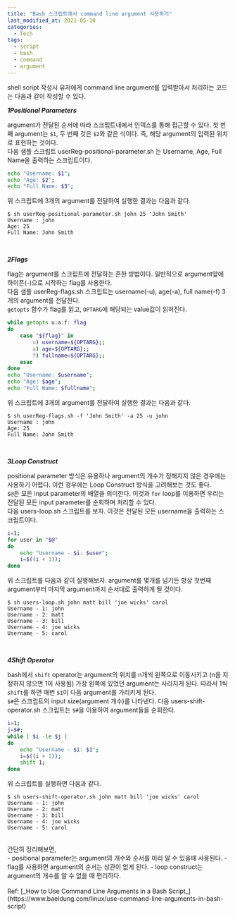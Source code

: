 ```yaml
---
title: "Bash 스크립트에서 command line argument 사용하기"
last_modified_at: 2021-05-10
categories:
  - Tech
tags:
  - script
  - bash
  - command
  - argument
---
```


shell script 작성시 유저에게 command line argument를 입력받아서 처리하는 코드는 다음과 같이 작성할 수 있다.

_**<span class="order-box">1</span>Positional Parameters**_

argument가 전달된 순서에 따라 스크립트내에서 인덱스를 통해 접근할 수 있다. 첫 번째 argument는 `$1`, 두 번째 것은 `$2`와 같은 식이다. 즉, 해당 argument의 입력된 위치로 표현하는 것이다.<br>
다음 샘플 스크립트 userReg-positional-parameter.sh 는 Username, Age, Full Name을 출력하는 스크립트이다.
```sh
echo "Username: $1";
echo "Age: $2";
echo "Full Name: $3";
```
위 스크립트에 3개의 argument를 전달하여 실행한 결과는 다음과 같다.
```
$ sh userReg-positional-parameter.sh john 25 'John Smith'
Username : john
Age: 25
Full Name: John Smith
```
<br>

_**<span class="order-box">2</span>Flags**_

flag는 argument를 스크립트에 전달하는 흔한 방법이다. 일반적으로 argument앞에 하이픈(-)으로 시작하는 flag를 사용한다.<br>
다음 샘플 userReg-flags.sh 스크립트는 username(-u), age(-a), full name(-f) 3개의 argument를 전달한다.<br>
`getopts` 함수가 flag를 읽고, `OPTARG`에 해당되는 value값이 읽혀진다.
```sh
while getopts u:a:f: flag
do
    case "${flag}" in
        u) username=${OPTARG};;
        a) age=${OPTARG};;
        f) fullname=${OPTARG};;
    esac
done
echo "Username: $username";
echo "Age: $age";
echo "Full Name: $fullname";
```
위 스크립트에 3개의 argument를 전달하여 실행한 결과는 다음과 같다.
```
$ sh userReg-flags.sh -f 'John Smith' -a 25 -u john
Username : john
Age: 25
Full Name: John Smith
```
<br>

_**<span class="order-box">3</span>Loop Construct**_

positional parameter 방식은 유용하나 argument의 개수가 정해지지 않은 경우에는 사용하기 어렵다.
이런 경우에는 Loop Construct 방식을 고려해보는 것도 좋다.<br>
`$@`은 모든 input parameter의 배열을 의미한다. 
이것과 `for` loop를 이용하면 우리는 전달된 모든 input parameter를 순회하며 처리할 수 있다.<br>
다음 users-loop.sh 스크립트를 보자. 이것은 전달된 모든 username을 출력하는 스크립트이다.<br>
```sh
i=1;
for user in "$@" 
do
    echo "Username - $i: $user";
    i=$((i + 1));
done
```
위 스크립트를 다음과 같이 실행해보자. 
argument를 몇개를 넘기든 항상 첫번째 argument부터 마지막 argument까지 순서대로 출력하게 될 것이다.
```
$ sh users-loop.sh john matt bill 'joe wicks' carol
Username - 1: john
Username - 2: matt
Username - 3: bill
Username - 4: joe wicks
Username - 5: carol
```
<br>

_**<span class="order-box">4</span>Shift Operator**_

bash에서 `shift` operator는 argument의 위치를 n개씩 왼쪽으로 이동시키고 (n을 지정하지 않으면 1이 사용됨) 가장 왼쪽에 있었던 argument는 사라지게 된다.
따라서 1씩 `shift`를 하면 매번 `$1`이 다음 argument를 가리키게 된다.<br>
`$#`은 스크립트의 input size(argument 개수)를 나타낸다. 다음 users-shift-operator.sh 스크립트는 `$#`을 이용하여 argument들을 순회한다.
```sh
i=1;
j=$#;
while [ $i -le $j ] 
do
    echo "Username - $i: $1";
    i=$((i + 1));
    shift 1;
done
```
위 스크립트를 실행하면 다음과 같다. 
```
$ sh users-shift-operator.sh john matt bill 'joe wicks' carol
Username - 1: john
Username - 2: matt
Username - 3: bill
Username - 4: joe wicks
Username - 5: carol
```
<br>
간단히 정리해보면,<br>
- positional parameter는 argument의 개수와 순서를 미리 알 수 있을때 사용된다.
- flag를 사용하면 argument의 순서는 상관이 없게 된다.
- loop construct는 argument의 개수를 알 수 없을 때 편리하다.
<br>
<br>
Ref: [_How to Use Command Line Arguments in a Bash Script_](https://www.baeldung.com/linux/use-command-line-arguments-in-bash-script)